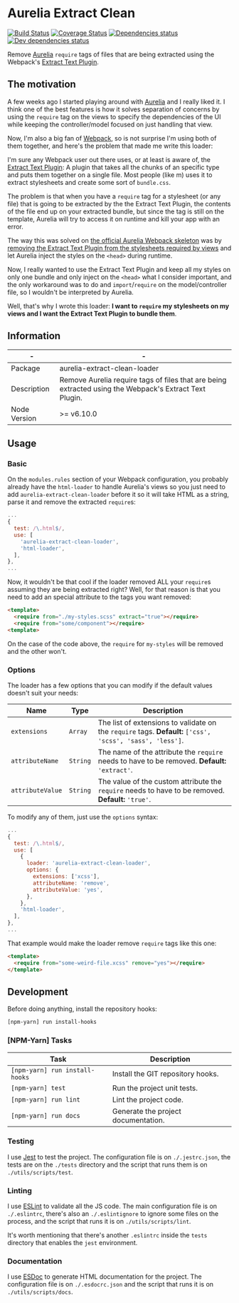 # Aurelia Extract Clean

[![Build Status](https://travis-ci.org/aurelia-extract-clean-loader.svg?branch=master)](https://travis-ci.org/aurelia-extract-clean-loader) [![Coverage Status](https://coveralls.io/repos/aurelia-extract-clean-loader/badge.svg?branch=master&service=github)](https://coveralls.io/github/aurelia-extract-clean-loader?branch=master) [![Dependencies status](https://david-dm.org/aurelia-extract-clean-loader.svg)](https://david-dm.org/aurelia-extract-clean-loader) [![Dev dependencies status](https://david-dm.org/aurelia-extract-clean-loader/dev-status.svg)](https://david-dm.org/aurelia-extract-clean-loader#info=devDependencies)

Remove [Aurelia](http://aurelia.io) `require` tags of files that are being extracted using the Webpack's [Extract Text Plugin](https://github.com/webpack-contrib/extract-text-webpack-plugin).

## The motivation

A few weeks ago I started playing around with [Aurelia](http://aurelia.io) and I really liked it. I think one of the best features is how it solves separation of concerns by using the `require` tag on the views to specify the dependencies of the UI while keeping the controller/model focused on just handling that view.

Now, I'm also a big fan of [Webpack](https://webpack.js.org/), so is not surprise I'm using both of them together, and here's the problem that made me write this loader:

I'm sure any Webpack user out there uses, or at least is aware of, the [Extract Text Plugin](https://github.com/webpack-contrib/extract-text-webpack-plugin): A plugin that takes all the chunks of an specific type and puts them together on a single file. Most people (like m) uses it to extract stylesheets and create some sort of `bundle.css`.

The problem is that when you have a `require` tag for a stylesheet (or any file) that is going to be extracted by the the Extract Text Plugin, the contents of the file end up on your extracted bundle, but since the tag is still on the template, Aurelia will try to access it on runtime and kill your app with an error.

The way this was solved on [the official Aurelia Webpack skeleton](https://github.com/aurelia/skeleton-navigation/blob/master/skeleton-esnext-webpack/) was by [removing the Extract Text Plugin from the stylesheets required by views](https://github.com/aurelia/skeleton-navigation/blob/master/skeleton-esnext-webpack/webpack.config.js#L62-L68) and let Aurelia inject the styles on the `<head>` during runtime.

Now, I really wanted to use the Extract Text Plugin and keep all my styles on only one bundle and only inject on the `<head>` what I consider important, and the only workaround was to do and `import`/`require` on the model/controller file, so I wouldn't be interpreted by Aurelia.

Well, that's why I wrote this loader: **I want to `require` my stylesheets on my views and I want the Extract Text Plugin to bundle them**.

## Information

| -            | -                                                                  |
|--------------|--------------------------------------------------------------------|
| Package      | aurelia-extract-clean-loader                                                 |
| Description  | Remove Aurelia require tags of files that are being extracted using the Webpack's Extract Text Plugin. |
| Node Version | >= v6.10.0                                                          |

## Usage

### Basic

On the `modules.rules` section of your Webpack configuration, you probably already have the `html-loader` to handle Aurelia's views so you just need to add `aurelia-extract-clean-loader` before it so it will take HTML as a string, parse it and remove the extracted `require`s:

```js
...
{
  test: /\.html$/,
  use: [
    'aurelia-extract-clean-loader',
    'html-loader',
  ],
},
...
```

Now, it wouldn't be that cool if the loader removed ALL your `require`s assuming they are being extracted right? Well, for that reason is that you need to add an special attribute to the tags you want removed:

```html
<template>
  <require from="./my-styles.scss" extract="true"></require>
  <require from="some/component"></require>
<template>
```

On the case of the code above, the `require` for `my-styles` will be removed and the other won't.

### Options

The loader has a few options that you can modify if the default values doesn't suit your needs:

| Name             | Type     | Description                                                                                              |
|------------------|----------|----------------------------------------------------------------------------------------------------------|
| `extensions`     | `Array`  | The list of extensions to validate on the `require` tags. **Default:** `['css', 'scss', 'sass', 'less']`.|
| `attributeName`  | `String` | The name of the attribute the `require` needs to have to be removed. **Default:** `'extract'`.           |
| `attributeValue` | `String` | The value of the custom attribute the `require` needs to have to be removed. **Default:** `'true'`.      |

To modify any of them, just use the `options` syntax:

```js
...
{
  test: /\.html$/,
  use: [
    {
      loader: 'aurelia-extract-clean-loader',
      options: {
        extensions: ['xcss'],
        attributeName: 'remove',
        attributeValue: 'yes',
      },
    },
    'html-loader',
  ],
},
...
```

That example would make the loader remove `require` tags like this one:

```html
<template>
  <require from="some-weird-file.xcss" remove="yes"></require>
</template>
```

## Development

Before doing anything, install the repository hooks:

```bash
[npm-yarn] run install-hooks
```

### [NPM-Yarn] Tasks

| Task                           | Description                         |
|--------------------------------|-------------------------------------|
| `[npm-yarn] run install-hooks` | Install the GIT repository hooks.   |
| `[npm-yarn] test`              | Run the project unit tests.         |
| `[npm-yarn] run lint`          | Lint the project code.              |
| `[npm-yarn] run docs`          | Generate the project documentation. |

### Testing

I use [Jest](https://facebook.github.io/jest/) to test the project. The configuration file is on `./.jestrc.json`, the tests are on the `./tests` directory and the script that runs them is on `./utils/scripts/test`.

### Linting

I use [ESLint](http://eslint.org) to validate all the JS code. The main configuration file is on `./.eslintrc`, there's also an `./.eslintignore` to ignore some files on the process, and the script that runs it is on `./utils/scripts/lint`.

It's worth mentioning that there's another `.eslintrc` inside the `tests` directory that enables the `jest` environment.

### Documentation

I use [ESDoc](http://esdoc.org) to generate HTML documentation for the project. The configuration file is on `./.esdocrc.json` and the script that runs it is on `./utils/scripts/docs`.